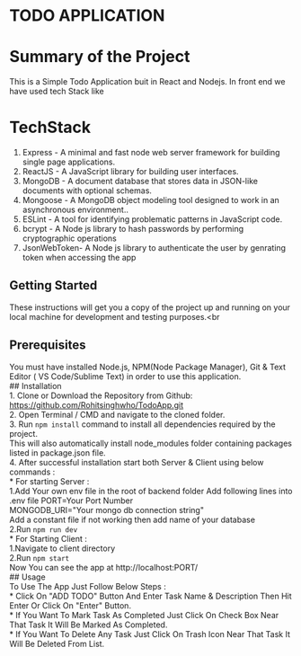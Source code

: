 # TODO APPLICATION<br>


# Summary of the Project<br>
This is a Simple Todo Application buit in React and Nodejs. In front end we have used tech Stack like<br>


# TechStack<br>
1. Express - A minimal and fast node web server framework for building single page applications.
2. ReactJS - A JavaScript library for building user interfaces.
3. MongoDB - A document database that stores data in JSON-like documents with optional schemas.
4. Mongoose - A MongoDB object modeling tool designed to work in an asynchronous environment..  
5. ESLint - A tool for identifying problematic patterns in JavaScript code.<br>
6. bcrypt - A Node js library to hash passwords by performing cryptographic operations
7. JsonWebToken- A Node js library to authenticate the user by genrating token when accessing the app 


## Getting Started <br>
These instructions will get you a copy of the project up and running on your local machine for development
and testing purposes.<br

## Prerequisites <br>
You must have installed Node.js, NPM(Node Package Manager), Git & Text Editor (
    VS Code/Sublime Text) in order to use this application.<br>
    ## Installation <br>
    1. Clone or Download the Repository from Github: https://github.com/Rohitsinghwho/TodoApp.git<br>
    2. Open Terminal / CMD and navigate to the cloned folder.<br>
    3. Run `npm install` command to install all dependencies required by the project.<br>
    This will also automatically install node_modules folder containing packages listed
    in package.json file.<br>
    4. After successful installation start both Server & Client using below commands :<br>
    * For starting Server :<br>
      1.Add Your own env file in the root of backend folder
      Add following lines into .env file
      PORT=Your Port Number<br>
      MONGODB_URI="Your mongo db connection string"<br>
      Add a constant file if not working then add name of your database<br>
      2.Run `npm run dev`<br>
      * For Starting Client :<br>
      1.Navigate to client directory<br>
      2.Run `npm start`<br>
      Now You can see the app at http://localhost:PORT/<br>
      ## Usage <br>
      To Use The App Just Follow Below Steps :<br>
      * Click On "ADD TODO" Button And Enter Task Name & Description Then Hit Enter Or Click
      On "Enter" Button.<br>
      * If You Want To Mark Task As Completed Just Click On Check Box Near That Task
      It Will Be Marked As Completed.<br>
      * If You Want To Delete Any Task Just Click On Trash Icon Near That Task It
      Will Be Deleted From List.<br>

